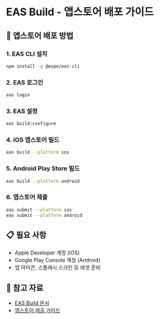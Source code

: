 # EAS Build - 앱스토어 배포 가이드

## 📱 앱스토어 배포 방법

### 1. EAS CLI 설치
```bash
npm install -g @expo/eas-cli
```

### 2. EAS 로그인
```bash
eas login
```

### 3. EAS 설정
```bash
eas build:configure
```

### 4. iOS 앱스토어 빌드
```bash
eas build --platform ios
```

### 5. Android Play Store 빌드
```bash
eas build --platform android
```

### 6. 앱스토어 제출
```bash
eas submit --platform ios
eas submit --platform android
```

## 📋 필요 사항

- Apple Developer 계정 (iOS)
- Google Play Console 계정 (Android)
- 앱 아이콘, 스플래시 스크린 등 에셋 준비

## 🔗 참고 자료

- [EAS Build 문서](https://docs.expo.dev/build/introduction/)
- [앱스토어 제출 가이드](https://docs.expo.dev/submit/introduction/) 